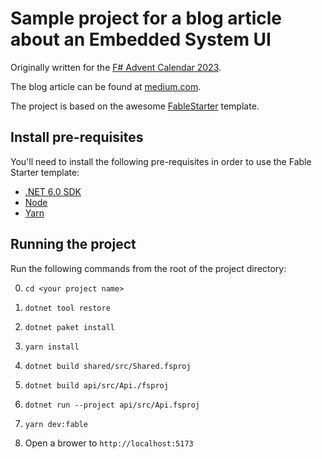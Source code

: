 # Sample project for a blog article about an Embedded System UI

Originally written for the [F# Advent Calendar 2023](https://sergeytihon.com/2023/10/28/f-advent-calendar-in-english-2023/).

The blog article can be found at [medium.com](https://medium.com/@viktorschepik).

The project is based on the awesome [FableStarter](https://github.com/rastreus/FableStarter) template.

## Install pre-requisites

You'll need to install the following pre-requisites in order to use the Fable Starter template:

- [.NET 6.0 SDK](https://dotnet.microsoft.com/download/dotnet/6.0)
- [Node](https://nodejs.org/en/download/)
- [Yarn](https://classic.yarnpkg.com/lang/en/)

## Running the project

Run the following commands from the root of the project directory:

0. `cd <your project name>`

1. `dotnet tool restore`

2. `dotnet paket install`

3. `yarn install`

4. `dotnet build shared/src/Shared.fsproj`

5. `dotnet build api/src/Api./fsproj`

6. `dotnet run --project api/src/Api.fsproj`

7. `yarn dev:fable`

8. Open a brower to `http://localhost:5173`

